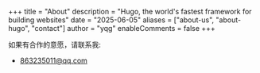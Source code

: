 +++
title = "About"
description = "Hugo, the world's fastest framework for building websites"
date = "2025-06-05"
aliases = ["about-us", "about-hugo", "contact"]
author = "yqg"
enableComments = false
+++

如果有合作的意愿，请联系我:

- 863235011@qq.com
